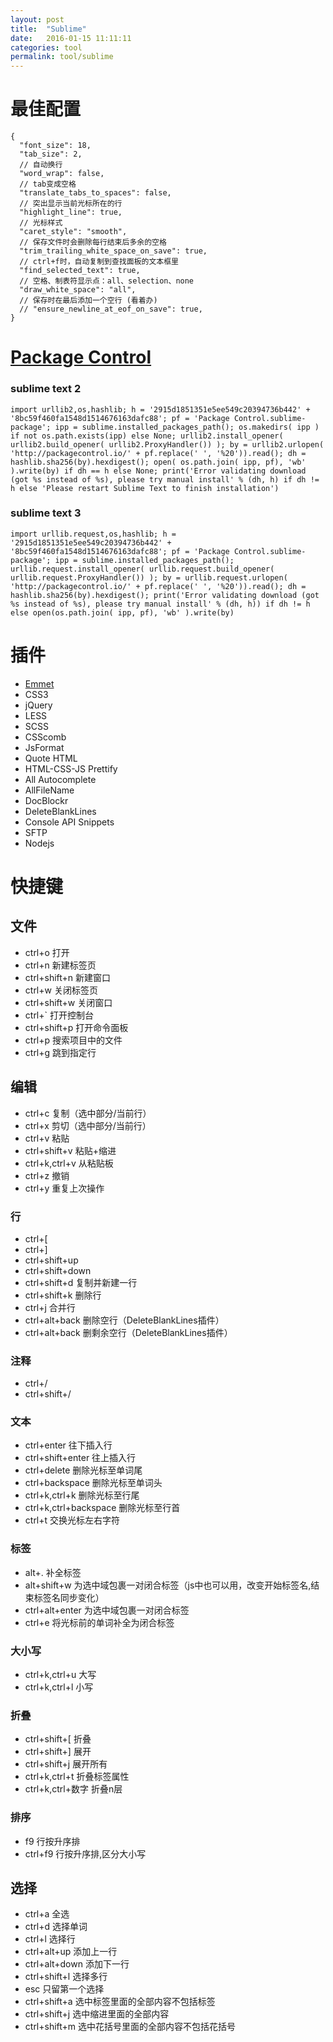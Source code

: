 ```yaml
---
layout: post
title:  "Sublime"
date:   2016-01-15 11:11:11
categories: tool
permalink: tool/sublime
---
```




# 最佳配置

    {
      "font_size": 18,
      "tab_size": 2,
      // 自动换行
      "word_wrap": false,
      // tab变成空格
      "translate_tabs_to_spaces": false,
      // 突出显示当前光标所在的行
      "highlight_line": true,
      // 光标样式
      "caret_style": "smooth",
      // 保存文件时会删除每行结束后多余的空格
      "trim_trailing_white_space_on_save": true,
      // ctrl+f时，自动复制到查找面板的文本框里
      "find_selected_text": true,
      // 空格、制表符显示点：all、selection、none
      "draw_white_space": "all",
      // 保存时在最后添加一个空行 (看着办)
      // "ensure_newline_at_eof_on_save": true,
    }

# [Package Control](https://packagecontrol.io/installation)

### sublime text 2

    import urllib2,os,hashlib; h = '2915d1851351e5ee549c20394736b442' + '8bc59f460fa1548d1514676163dafc88'; pf = 'Package Control.sublime-package'; ipp = sublime.installed_packages_path(); os.makedirs( ipp ) if not os.path.exists(ipp) else None; urllib2.install_opener( urllib2.build_opener( urllib2.ProxyHandler()) ); by = urllib2.urlopen( 'http://packagecontrol.io/' + pf.replace(' ', '%20')).read(); dh = hashlib.sha256(by).hexdigest(); open( os.path.join( ipp, pf), 'wb' ).write(by) if dh == h else None; print('Error validating download (got %s instead of %s), please try manual install' % (dh, h) if dh != h else 'Please restart Sublime Text to finish installation')

### sublime text 3

    import urllib.request,os,hashlib; h = '2915d1851351e5ee549c20394736b442' + '8bc59f460fa1548d1514676163dafc88'; pf = 'Package Control.sublime-package'; ipp = sublime.installed_packages_path(); urllib.request.install_opener( urllib.request.build_opener( urllib.request.ProxyHandler()) ); by = urllib.request.urlopen( 'http://packagecontrol.io/' + pf.replace(' ', '%20')).read(); dh = hashlib.sha256(by).hexdigest(); print('Error validating download (got %s instead of %s), please try manual install' % (dh, h)) if dh != h else open(os.path.join( ipp, pf), 'wb' ).write(by)

# 插件

* [Emmet](http://shuoshubao.github.io/tool/emmet/)
* CSS3
* jQuery
* LESS
* SCSS
* CSScomb
* JsFormat
* Quote HTML
* HTML-CSS-JS Prettify
* All Autocomplete
* AllFileName
* DocBlockr
* DeleteBlankLines
* Console API Snippets
* SFTP
* Nodejs

# 快捷键

## 文件

* ctrl+o 打开
* ctrl+n 新建标签页
* ctrl+shift+n 新建窗口
* ctrl+w 关闭标签页
* ctrl+shift+w 关闭窗口
* ctrl+` 打开控制台
* ctrl+shift+p 打开命令面板
* ctrl+p 搜索项目中的文件
* ctrl+g 跳到指定行

## 编辑

* ctrl+c 复制（选中部分/当前行）
* ctrl+x 剪切（选中部分/当前行）
* ctrl+v 粘贴
* ctrl+shift+v 粘贴+缩进
* ctrl+k,ctrl+v 从粘贴板
* ctrl+z 撤销
* ctrl+y 重复上次操作

### 行

* ctrl+[
* ctrl+]
* ctrl+shift+up
* ctrl+shift+down
* ctrl+shift+d 复制并新建一行
* ctrl+shift+k 删除行
* ctrl+j 合并行
* ctrl+alt+back 删除空行（DeleteBlankLines插件）
* ctrl+alt+back 删剩余空行（DeleteBlankLines插件）

### 注释

* ctrl+/
* ctrl+shift+/

### 文本

* ctrl+enter 往下插入行
* ctrl+shift+enter 往上插入行
* ctrl+delete 删除光标至单词尾
* ctrl+backspace 删除光标至单词头
* ctrl+k,ctrl+k 删除光标至行尾
* ctrl+k,ctrl+backspace 删除光标至行首
* ctrl+t 交换光标左右字符

### 标签

* alt+. 补全标签
* alt+shift+w 为选中域包裹一对闭合标签（js中也可以用，改变开始标签名,结束标签名同步变化）
* ctrl+alt+enter 为选中域包裹一对闭合标签
* ctrl+e 将光标前的单词补全为闭合标签

### 大小写

* ctrl+k,ctrl+u 大写
* ctrl+k,ctrl+l 小写

### 折叠

* ctrl+shift+[ 折叠
* ctrl+shift+] 展开
* ctrl+shift+j 展开所有
* ctrl+k,ctrl+t 折叠标签属性
* ctrl+k,ctrl+数字 折叠n层

### 排序

* f9 行按升序排
* ctrl+f9 行按升序排,区分大小写


## 选择

* ctrl+a 全选
* ctrl+d 选择单词
* ctrl+l 选择行
* ctrl+alt+up 添加上一行
* ctrl+alt+down 添加下一行
* ctrl+shift+l 选择多行
* esc 只留第一个选择
* ctrl+shift+a 选中标签里面的全部内容不包括标签
* ctrl+shift+j 选中缩进里面的全部内容
* ctrl+shift+m 选中花括号里面的全部内容不包括花括号